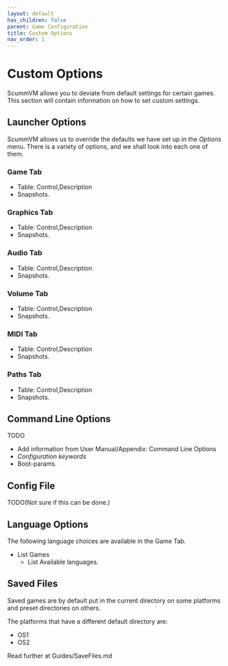 ```yaml
---
layout: default
has_children: false
parent: Game Configuration
title: Custom Options
nav_order: 1
---
```


# Custom Options

ScummVM allows you to deviate from default settings for certain games. This section will contain information on how to set custom settings. 

## Launcher Options
ScummVM allows us to override the defaults we have set up in the _Options_ menu. There is a variety of options, and we shall look into each one of them.

### Game Tab
- Table: Control,Description
- Snapshots.
### Graphics Tab
- Table: Control,Description
- Snapshots.
### Audio Tab
- Table: Control,Description
- Snapshots.
### Volume Tab
- Table: Control,Description
- Snapshots.
### MIDI Tab
- Table: Control,Description
- Snapshots.
### Paths Tab
- Table: Control,Description
- Snapshots.

## Command Line Options
TODO
- Add information from User Manual/Appendix: Command Line Options
- _Configuration keywords_
- Boot-params.

## Config File
TODO(Not sure if this can be done.)

## Language Options
The following language choices are available in the Game Tab.
- List Games
	- List Available languages.

## Saved Files
Saved games are by default put in the current directory on some platforms and preset directories on others. 

The platforms that have a different default directory are:
- OS1
- OS2

Read further at Guides/SaveFiles.md
